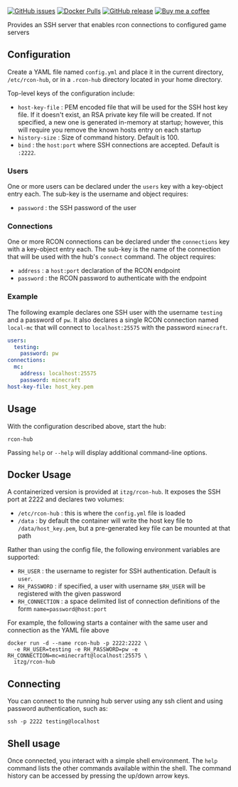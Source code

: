 
[![GitHub issues](https://img.shields.io/github/issues/itzg/rcon-hub.svg)](https://github.com/itzg/rcon-hub/issues)
[![Docker Pulls](https://img.shields.io/docker/pulls/itzg/rcon-hub.svg)](https://cloud.docker.com/u/itzg/repository/docker/itzg/rcon-hub)
[![GitHub release](https://img.shields.io/github/release/itzg/rcon-hub.svg)](https://github.com/itzg/rcon-hub/releases)
[![Buy me a coffee](https://img.shields.io/badge/Donate-Buy%20me%20a%20coffee-orange.svg)](https://www.buymeacoffee.com/itzg)

Provides an SSH server that enables rcon connections to configured game servers

## Configuration

Create a YAML file named `config.yml` and place it in the current directory, `/etc/rcon-hub`, or 
in a `.rcon-hub` directory located in your home directory.

Top-level keys of the configuration include:

- `host-key-file` : PEM encoded file that will be used for the SSH host key file. If it doesn't exist, an RSA
  private key file will be created. If not specified, a new one is generated in-memory at startup; however, this
  will require you remove the known hosts entry on each startup
- `history-size` : Size of command history. Default is 100.
- `bind` : the `host:port` where SSH connections are accepted. Default is `:2222`.

### Users

One or more users can be declared under the `users` key with a key-object entry each. 
The sub-key is the username and object requires:
- `password` : the SSH password of the user 

### Connections

One or more RCON connections can be declared under the `connections` key with a key-object entry each.
The sub-key is the name of the connection that will be used with the hub's `connect` command. The object requires:
- `address` : a `host:port` declaration of the RCON endpoint
- `password` : the RCON password to authenticate with the endpoint

### Example

The following example declares one SSH user with the username `testing` and a password of `pw`. 
It also declares a single RCON connection named `local-mc` that will connect to `localhost:25575` with the
password `minecraft`.

```yaml
users:
  testing:
    password: pw
connections:
  mc:
    address: localhost:25575
    password: minecraft
host-key-file: host_key.pem
```

## Usage

With the configuration described above, start the hub:

```
rcon-hub
```

Passing `help` or `--help` will display additional command-line options.

## Docker Usage

A containerized version is provided at `itzg/rcon-hub`. It exposes the SSH port at 2222 and declares two volumes:
- `/etc/rcon-hub` : this is where the `config.yml` file is loaded
- `/data` : by default the container will write the host key file to `/data/host_key.pem`, but a pre-generated
  key file can be mounted at that path
  
Rather than using the config file, the following environment variables are supported:
- `RH_USER` : the username to register for SSH authentication. Default is `user`.
- `RH_PASSWORD` : if specified, a user with username `$RH_USER` will be registered with the given password 
- `RH_CONNECTION` : a space delimited list of connection definitions of the form `name=password@host:port`

For example, the following starts a container with the same user and connection as the YAML file above

```
docker run -d --name rcon-hub -p 2222:2222 \
  -e RH_USER=testing -e RH_PASSWORD=pw -e RH_CONNECTION=mc=minecraft@localhost:25575 \
  itzg/rcon-hub
```

## Connecting

You can connect to the running hub server using any ssh client and using password authentication, such as:

```
ssh -p 2222 testing@localhost
```

## Shell usage

Once connected, you interact with a simple shell environment. The `help` command lists the other commands
available within the shell. The command history can be accessed by pressing the up/down arrow keys.